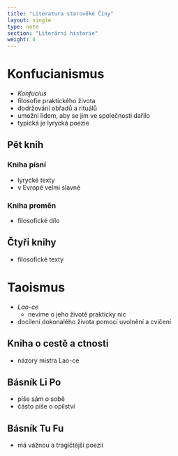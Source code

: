 ```yaml
---
title: "Literatura starověké Číny"
layout: single
type: note
section: "Literární historie"
weight: 4
---
```

# Konfucianismus
- _Konfucius_
- filosofie praktického života
- dodržování obřadů a rituálů
- umožní lidem, aby se jim ve společnosti dařilo
- typická je lyrycká poezie
## Pět knih
### Kniha písní
- lyrycké texty
- v Evropě velmi slavné
### Kniha proměn
- filosofické dílo
## Čtyři knihy
- filosofické texty
# Taoismus
- _Lao-ce_
    - nevíme o jeho životě prakticky nic
- docílení dokonalého života pomocí uvolnění a cvičení
## Kniha o cestě a ctnosti
- názory mistra Lao-ce
## Básník Li Po
- píše sám o sobě
- částo píše o opilství
## Básník Tu Fu
- má vážnou a tragičtější poezii